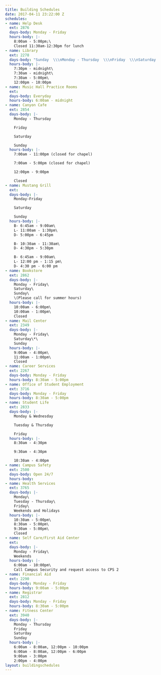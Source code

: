 ```yaml
---
title: Building Schedules
date: 2017-04-11 23:22:00 Z
schedules:
- name: Help Desk
  ext: 2876
  days-body: Monday - Friday
  hours-body: |-
    8:00am - 5:00pm;\
    Closed 11:30am-12:30pm for lunch
- name: Library
  ext: 2278
  days-body: "Sunday  \\\nMonday - Thursday  \\\nFriday  \\\nSaturday  "
  hours-body: |-
    7:30pm - midnight\
    7:30am - midnight\
    7:30am - 5:00pm\
    12:00pm - 10:00pm
- name: Music Hall Practice Rooms
  ext: 
  days-body: Everyday
  hours-body: 6:00am - midnight
- name: Canyon Cafe
  ext: 2854
  days-body: |-
    Monday - Thursday

    Friday

    Saturday

    Sunday
  hours-body: |-
    7:00am - 11:00pm (closed for chapel)

    7:00am - 5:00pm (closed for chapel)

    12:00pm - 9:00pm

    Closed
- name: Mustang Grill
  ext: 
  days-body: |-
    Monday-Friday

    Saturday

    Sunday
  hours-body: |-
    B- 6:45am - 9:00am\
    L- 11:00am - 1:30pm\
    D- 5:00pm - 6:45pm

    B- 10:30am - 11:30am\
    D- 4:30pm - 5:30pm

    B- 6:45am - 9:00am\
    L- 12:00 pm - 1:15 pm\
    D- 4:30 pm - 6:00 pm
- name: Bookstore
  ext: 2862
  days-body: |-
    Monday - Friday\
    Saturday\
    Sunday\
    \(Please call for summer hours)
  hours-body: |-
    10:00am - 6:00pm\
    10:00am - 1:00pm\
    Closed
- name: Mail Center
  ext: 2349
  days-body: |-
    Monday - Friday\
    Saturday\*\
    Sunday
  hours-body: |-
    9:00am - 4:00pm\
    11:00am - 1:00pm\
    Closed
- name: Career Services
  ext: 2267
  days-body: Monday - Friday
  hours-body: 8:30am - 5:00pm
- name: Office of Student Employment
  ext: 3716
  days-body: Monday - Friday
  hours-body: 8:30am - 5:00pm
- name: Student Life
  ext: 2833
  days-body: |-
    Monday & Wednesday

    Tuesday & Thursday

    Friday
  hours-body: |-
    8:30am - 4:30pm

    9:30am - 4:30pm

    10:30am - 4:00pm
- name: Campus Safety
  ext: 2500
  days-body: Open 24/7
  hours-body: 
- name: Health Services
  ext: 3765
  days-body: |-
    Monday\
    Tuesday - Thursday\
    Friday\
    Weekends and Holidays
  hours-body: |-
    10:30am - 5:00pm\
    8:30am - 5:00pm\
    9:30am - 5:00pm\
    Closed
- name: Self Care/First Aid Center
  ext: 
  days-body: |-
    Monday - Friday\
    Weekends
  hours-body: |-
    6:00am - 10:00pm\
    Call Campus Security and request access to CPS 2
- name: Financial Aid
  ext: 2290
  days-body: Monday - Friday
  hours-body: 9:00am - 5:00pm
- name: Registrar
  ext: 2812
  days-body: Monday - Friday
  hours-body: 8:30am - 5:00pm
- name: Fitness Center
  ext: 3940
  days-body: |-
    Monday - Thursday
    Friday
    Saturday
    Sunday
  hours-body: |-
    6:00am - 8:00am, 12:00pm - 10:00pm
    6:00am - 8:00am, 12:00pm - 6:00pm
    9:00am - 3:00pm
    2:00pm - 4:00pm
layout: buildingschedules
---
```


